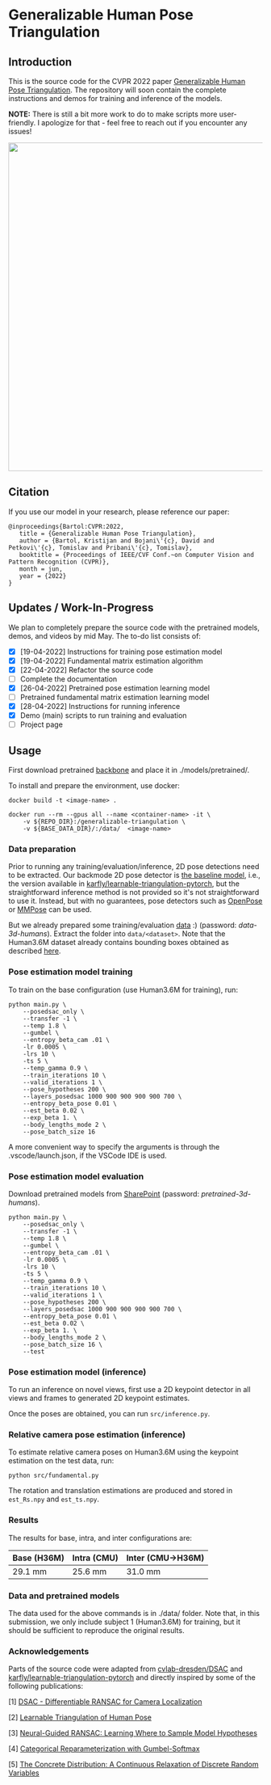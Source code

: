 # Generalizable Human Pose Triangulation

## Introduction

This is the source code for the CVPR 2022 paper [Generalizable Human Pose Triangulation](https://arxiv.org/abs/2110.00280).
The repository will soon contain the complete instructions and demos for training and inference of
the models. 

**NOTE:** There is still a bit more work to do to make scripts more user-friendly. I apologize for that - feel free to reach
out if you encounter any issues!

<img src="https://github.com/kristijanbartol/general-humans/blob/main/assets/transfer-learning-fig.png" width="650">

## Citation

If you use our model in your research, please reference our paper:

```
@inproceedings{Bartol:CVPR:2022,
   title = {Generalizable Human Pose Triangulation},
   author = {Bartol, Kristijan and Bojani\'{c}, David and Petkovi\'{c}, Tomislav and Pribani\'{c}, Tomislav},
   booktitle = {Proceedings of IEEE/CVF Conf.~on Computer Vision and Pattern Recognition (CVPR)},
   month = jun,
   year = {2022}
}
```

## Updates / Work-In-Progress

We plan to completely prepare the source code with the pretrained models, demos, and videos by mid May. The to-do list consists of:

- [X] [19-04-2022] Instructions for training pose estimation model
- [X] [19-04-2022] Fundamental matrix estimation algorithm
- [X] [22-04-2022] Refactor the source code
- [ ] Complete the documentation
- [X] [26-04-2022] Pretrained pose estimation learning model
- [ ] Pretrained fundamental matrix estimation learning model
- [X] [28-04-2022] Instructions for running inference
- [X] Demo (main) scripts to run training and evaluation
- [ ] Project page

## Usage

First download pretrained [backbone](https://github.com/karfly/learnable-triangulation-pytorch#model-zoo) and place it in ./models/pretrained/.

To install and prepare the environment, use docker:

```
docker build -t <image-name> .

docker run --rm --gpus all --name <container-name> -it \
	-v ${REPO_DIR}:/generalizable-triangulation \
	-v ${BASE_DATA_DIR}/:/data/  <image-name>
```

### Data preparation

Prior to running any training/evaluation/inference, 2D pose detections need to be extracted. Our backmode 2D pose detector is [the baseline model](https://github.com/microsoft/human-pose-estimation.pytorch), i.e., the version available in [karfly/learnable-triangulation-pytorch](https://github.com/karfly/learnable-triangulation-pytorch#model-zoo), but the straightforward inference method is not provided so it's not straightforward to use it. Instead, but with no guarantees, pose detectors such as [OpenPose](https://github.com/CMU-Perceptual-Computing-Lab/openpose) or [MMPose](https://github.com/open-mmlab/mmpose) can be used.

But we already prepared some training/evaluation [data](https://ferhr-my.sharepoint.com/:f:/g/personal/kbartol_fer_hr/Elo0eBbuQqhDmMYCypM5W3gBCYdxHiXIeavJ6lvzGzGMfg?e=BmXjV7) :) (password: _data-3d-humans_). Extract the folder into `data/<dataset>`. Note that the Human3.6M dataset already contains bounding boxes obtained as described [here](https://github.com/karfly/learnable-triangulation-pytorch/tree/master/mvn/datasets/human36m_preprocessing).

### Pose estimation model training

To train on the base configuration (use Human3.6M for training), run:

```
python main.py \
	--posedsac_only \
	--transfer -1 \
	--temp 1.8 \
	--gumbel \
	--entropy_beta_cam .01 \
	-lr 0.0005 \
	-lrs 10 \
	-ts 5 \
	--temp_gamma 0.9 \
	--train_iterations 10 \
	--valid_iterations 1 \
	--pose_hypotheses 200 \
	--layers_posedsac 1000 900 900 900 900 700 \
	--entropy_beta_pose 0.01 \
	--est_beta 0.02 \
	--exp_beta 1. \
	--body_lengths_mode 2 \
	--pose_batch_size 16
```

A more convenient way to specify the arguments is through the .vscode/launch.json, if the VSCode IDE is used.


### Pose estimation model evaluation

Download pretrained models from [SharePoint](https://ferhr-my.sharepoint.com/:f:/g/personal/kbartol_fer_hr/EkaiHg-8FuhDtHhL9_2vquwBdRB6JiscuEbv15tc7-HvuQ?e=PBSLl7) (password: _pretrained-3d-humans_).

```
python main.py \
	--posedsac_only \
	--transfer -1 \
	--temp 1.8 \
	--gumbel \
	--entropy_beta_cam .01 \
	-lr 0.0005 \
	-lrs 10 \
	-ts 5 \
	--temp_gamma 0.9 \
	--train_iterations 10 \
	--valid_iterations 1 \
	--pose_hypotheses 200 \
	--layers_posedsac 1000 900 900 900 900 700 \
	--entropy_beta_pose 0.01 \
	--est_beta 0.02 \
	--exp_beta 1. \
	--body_lengths_mode 2 \
	--pose_batch_size 16 \
	--test
```


### Pose estimation model (inference)

To run an inference on novel views, first use a 2D keypoint detector in all views and frames to generated 2D keypoint estimates. 

Once the poses are obtained, you can run `src/inference.py`.


### Relative camera pose estimation (inference)

To estimate relative camera poses on Human3.6M using the keypoint estimation on the test data, run:

```
python src/fundamental.py
```

The rotation and translation estimations are produced and stored in `est_Rs.npy` and `est_ts.npy`.

### Results

The results for base, intra, and inter configurations are:

| Base (H36M) | Intra (CMU) | Inter (CMU->H36M) |
| --- | --- | --- |
| 29.1 mm | 25.6 mm | 31.0 mm |


### Data and pretrained models

The data used for the above commands is in ./data/ folder. Note that, in this submission, we only 
include subject 1 (Human3.6M) for training, but it should be sufficient to reproduce
the original results.

### Acknowledgements

Parts of the source code were adapted from [cvlab-dresden/DSAC](https://github.com/cvlab-dresden/DSAC) and [karfly/learnable-triangulation-pytorch](https://github.com/karfly/learnable-triangulation-pytorch) and directly inspired by some of the following publications:

[1] [DSAC - Differentiable RANSAC for Camera Localization](https://arxiv.org/abs/1611.05705)

[2] [Learnable Triangulation of Human Pose](https://arxiv.org/abs/1905.05754)

[3] [Neural-Guided RANSAC: Learning Where to Sample Model Hypotheses](https://arxiv.org/abs/1905.04132)

[4] [Categorical Reparameterization with Gumbel-Softmax](https://arxiv.org/abs/1611.01144)

[5] [The Concrete Distribution: A Continuous Relaxation of Discrete Random Variables](https://arxiv.org/abs/1611.00712)
